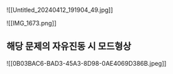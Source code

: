 ![[Untitled_20240412_191904_49.jpg]]



![[IMG_1673.png]]
## 해당 문제의 자유진동 시 모드형상
![[0B03BAC6-BAD3-45A3-8D98-0AE4069D386B.jpeg]]